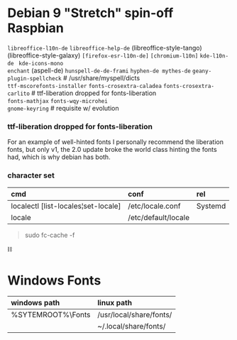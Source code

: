 # Debian 9 "Stretch" spin-off Raspbian

`libreoffice-l10n-de` `libreoffice-help-de` \(libreoffice-style-tango\) \(libreoffice-style-galaxy\) `[firefox-esr-l10n-de]` `[chromium-l10n]` `kde-l10n-de` ` kde-icons-mono`  
`enchant` \(aspell-de\) `hunspell-de-de-frami` `hyphen-de mythes-de` `geany-plugin-spellcheck`   # /usr/share/myspell/dicts  
`ttf-mscorefonts-installer` `fonts-crosextra-caladea` `fonts-crosextra-carlito` # ttf-liberation dropped for fonts-liberation  
`fonts-mathjax` `fonts-wqy-microhei`  
`gnome-keyring`   # requisite w/ evolution


### ttf-liberation dropped for fonts-liberation

>>>
For an example of well-hinted fonts I personally 
recommend the liberation fonts, but only v1, the 2.0 update broke the world 
class hinting the fonts had, which is why debian has both.
>>>


### character set

| cmd | conf | rel
| :--- | :--- | :---
| localectl [list-locales¦set-locale] | /etc/locale.conf | Systemd
| locale | /etc/default/locale |

> sudo fc-cache -f


:chains:

# Windows Fonts

| windows path | linux path
| :--- | :---
| %SYTEMROOT%\Fonts | /usr/local/share/fonts/
| | ~/.local/share/fonts/